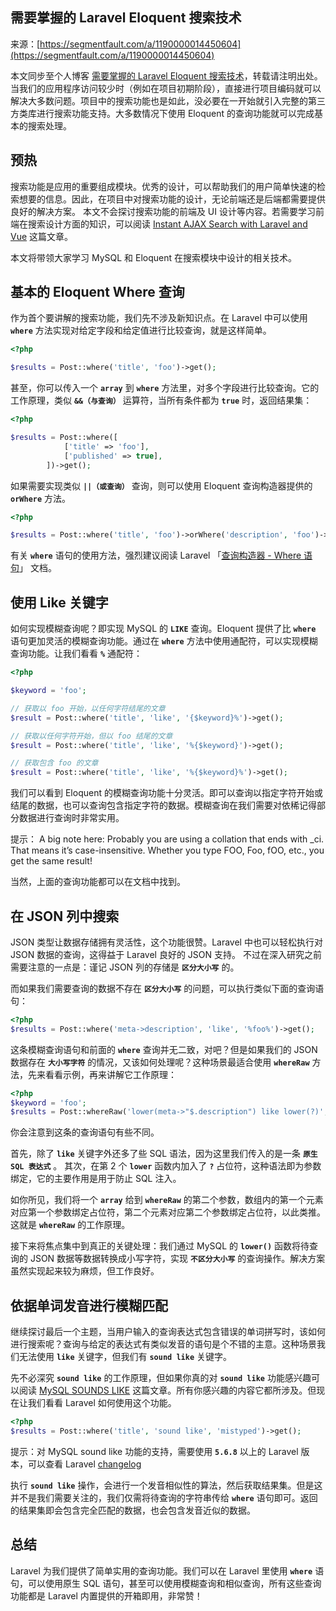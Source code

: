 ## 需要掌握的 Laravel Eloquent 搜索技术

来源：[https://segmentfault.com/a/1190000014450604](https://segmentfault.com/a/1190000014450604)

本文同步至个人博客 [需要掌握的 Laravel Eloquent 搜索技术][0]，转载请注明出处。
当我们的应用程序访问较少时（例如在项目初期阶段），直接进行项目编码就可以解决大多数问题。项目中的搜索功能也是如此，没必要在一开始就引入完整的第三方类库进行搜索功能支持。大多数情况下使用 Eloquent 的查询功能就可以完成基本的搜索处理。
## 预热

搜索功能是应用的重要组成模块。优秀的设计，可以帮助我们的用户简单快速的检索想要的信息。因此，在项目中对搜索功能的设计，无论前端还是后端都需要提供良好的解决方案。
本文不会探讨搜索功能的前端及 UI 设计等内容。若需要学习前端在搜索设计方面的知识，可以阅读 [Instant AJAX Search with Laravel and Vue][1] 这篇文章。

本文将带领大家学习 MySQL 和 Eloquent 在搜索模块中设计的相关技术。
## 基本的 Eloquent Where 查询

作为首个要讲解的搜索功能，我们先不涉及新知识点。在 Laravel 中可以使用 **`where`**  方法实现对给定字段和给定值进行比较查询，就是这样简单。

```php
<?php

$results = Post::where('title', 'foo')->get();
```

甚至，你可以传入一个 **`array`**  到 **`where`**  方法里，对多个字段进行比较查询。它的工作原理，类似 **`&&（与查询）`**  运算符，当所有条件都为 **`true`**  时，返回结果集：

```php
<?php

$results = Post::where([
            ['title' => 'foo'],
            ['published' => true],
        ])->get();
```

如果需要实现类似 **`||（或查询）`**  查询，则可以使用 Eloquent 查询构造器提供的 **`orWhere`**  方法。

```php
<?php

$results = Post::where('title', 'foo')->orWhere('description', 'foo')->get();
```

有关 **`where`**  语句的使用方法，强烈建议阅读 Laravel 「[查询构造器 - Where 语句][2]」 文档。
## 使用 Like 关键字

如何实现模糊查询呢？即实现 MySQL 的 **`LIKE`**  查询。Eloquent 提供了比 **`where`**  语句更加灵活的模糊查询功能。通过在 **`where`**  方法中使用通配符，可以实现模糊查询功能。让我们看看 **`%`**  通配符：

```php
<?php

$keyword = 'foo';

// 获取以 foo 开始，以任何字符结尾的文章
$result = Post::where('title', 'like', '{$keyword}%')->get();

// 获取以任何字符开始，但以 foo 结尾的文章
$result = Post::where('title', 'like', '%{$keyword}')->get();

// 获取包含 foo 的文章
$result = Post::where('title', 'like', '%{$keyword}%')->get();
```

我们可以看到 Eloquent 的模糊查询功能十分灵活。即可以查询以指定字符开始或结尾的数据，也可以查询包含指定字符的数据。模糊查询在我们需要对依稀记得部分数据进行查询时非常实用。

提示：
A big note here: Probably you are using a collation that ends with _ci. That means it’s case-insensitive. Whether you type FOO, Foo, fOO, etc., you get the same result!

当然，上面的查询功能都可以在文档中找到。
## 在 JSON 列中搜索

JSON 类型让数据存储拥有灵活性，这个功能很赞。Laravel 中也可以轻松执行对 JSON 数据的查询，这得益于 Laravel 良好的 JSON 支持。
不过在深入研究之前需要注意的一点是：谨记 JSON 列的存储是 **`区分大小写`**  的。

而如果我们需要查询的数据不存在 **`区分大小写`**  的问题，可以执行类似下面的查询语句：

```php
<?php
$results = Post::where('meta->description', 'like', '%foo%')->get();
```

这条模糊查询语句和前面的 **`where`**  查询并无二致，对吧？但是如果我们的 JSON 数据存在 **`大小写字符`**  的情况，又该如何处理呢？这种场景最适合使用 **`whereRaw`**  方法，先来看看示例，再来讲解它工作原理：

```php
<?php
$keyword = 'foo';
$results = Post::whereRaw('lower(meta->"$.description") like lower(?)', ['%foo%']);
```

你会注意到这条的查询语句有些不同。

首先，除了 **`like`**  关键字外还多了些 SQL 语法，因为这里我们传入的是一条 **`原生 SQL 表达式`** 。
其次，在第 2 个 **`lower`**  函数内加入了 **`?`**  占位符，这种语法即为参数绑定，它的主要作用是用于防止 SQL 注入。

如你所见，我们将一个 **`array`**  给到 **`whereRaw`**  的第二个参数，数组内的第一个元素对应第一个参数绑定占位符，第二个元素对应第二个参数绑定占位符，以此类推。
这就是 **`whereRaw`**  的工作原理。

接下来将焦点集中到真正的关键处理：我们通过 MySQL 的 **`lower()`**  函数将待查询的 JSON 数据等数据转换成小写字符，实现 **`不区分大小写`**  的查询操作。解决方案虽然实现起来较为麻烦，但工作良好。
## 依据单词发音进行模糊匹配

继续探讨最后一个主题，当用户输入的查询表达式包含错误的单词拼写时，该如何进行搜索呢？查询与给定的表达式有类似发音的语句是个不错的主意。这种场景我们无法使用 **`like`**  关键字，但我们有 **`sound like`**  关键字。

先不必深究 **`sound like`**  的工作原理，但如果你真的对 **`sound like`**  功能感兴趣可以阅读 [MySQL SOUNDS LIKE][3] 这篇文章。所有你感兴趣的内容它都所涉及。但现在让我们看看 Laravel 如何使用这个功能。

```php
<?php
$results = Post::where('title', 'sound like', 'mistyped')->get();
```

提示：对 MySQL sound like 功能的支持，需要使用 **`5.6.8`**  以上的 Laravel 版本，可以查看 Laravel [changelog][4]

执行 **`sound like`**  操作，会进行一个发音相似性的算法，然后获取结果集。但是这并不是我们需要关注的，我们仅需将待查询的字符串传给 **`where`**  语句即可。返回的结果集即会包含完全匹配的数据，也会包含发音近似的数据。
## 总结

Laravel 为我们提供了简单实用的查询功能。我们可以在 Laravel 里使用 **`where`**  语句，可以使用原生 SQL 语句，甚至可以使用模糊查询和相似查询，所有这些查询功能都是 Laravel 内置提供的开箱即用，非常赞！

[0]: http://blog.phpzendo.com/?p=269
[1]: https://pineco.de/instant-ajax-search-laravel-vue/
[2]: https://laravel-china.org/docs/laravel/5.6/queries#ead379
[3]: https://www.w3resource.com/mysql/string-functions/mysql-sounds_like-function.php
[4]: https://github.com/laravel/framework/blob/5.6/CHANGELOG-5.6.md#v568-2018-03-06